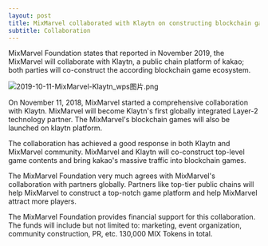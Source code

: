 ```yaml
---
layout: post
title: MixMarvel collaborated with Klaytn on constructing blockchain game ecosystem
subtitle: Collaboration
---
```


MixMarvel Foundation states that reported in November 2019, the MixMarvel will collaborate with Klaytn, a public chain platform of kakao; both parties will co-construct the according blockchain game ecosystem.

![2019-10-11-MixMarvel-Klaytn_wps图片.png](https://i.loli.net/2020/02/21/ruZ18mfMWV2pcyY.png)

On November 11, 2018, MixMarvel started a comprehensive collaboration with Klaytn. MixMarvel will become Klaytn's first globally integrated Layer-2 technology partner. The MixMarvel's blockchain games will also be launched on klaytn platform.

The collaboration has achieved a good response in both Klaytn and MixMarvel community. MixMarvel and Klaytn will co-construct top-level game contents and bring kakao's massive traffic into blockchain games.

The MixMarvel Foundation very much agrees with MixMarvel's collaboration with partners globally. Partners like top-tier public chains will help MixMarvel to construct a top-notch game platform and help MixMarvel attract more players. 

The MixMarvel Foundation provides financial support for this collaboration. The funds will include but not limited to: marketing, event organization, community construction, PR, etc. 130,000 MIX Tokens in total. 

